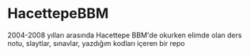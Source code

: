 # HacettepeBBM
2004-2008 yılları arasında Hacettepe BBM'de okurken elimde olan ders notu, slaytlar, sınavlar, yazdığım kodları içeren bir repo 
